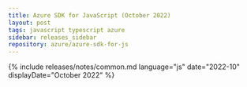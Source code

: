 ```yaml
---
title: Azure SDK for JavaScript (October 2022)
layout: post
tags: javascript typescript azure
sidebar: releases_sidebar
repository: azure/azure-sdk-for-js
---
```

{% include releases/notes/common.md language="js" date="2022-10" displayDate="October 2022" %}